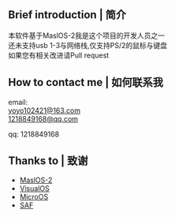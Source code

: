 ## Brief introduction | 简介
本软件基于MaslOS-2我是这个项目的开发人员之一
<br>
还未支持usb 1-3与网络栈,仅支持PS/2的鼠标与键盘
<br>
如果您有相关改进请Pull request

## How to contact me |  如何联系我
email:
<br> 
yoyo102421@163.com
<br>
1218849168@qq.com

qq: 1218849168


## Thanks to | 致谢
 - [MaslOS-2](https://github.com/marceldobehere/MaslOS-2)
 - [VisualOS](https://github.com/nothotscott/VisualOS)
 - [MicroOS](https://github.com/Glowman554/MicroOS)
 - [SAF](https://github.com/chocabloc/saf)
 
